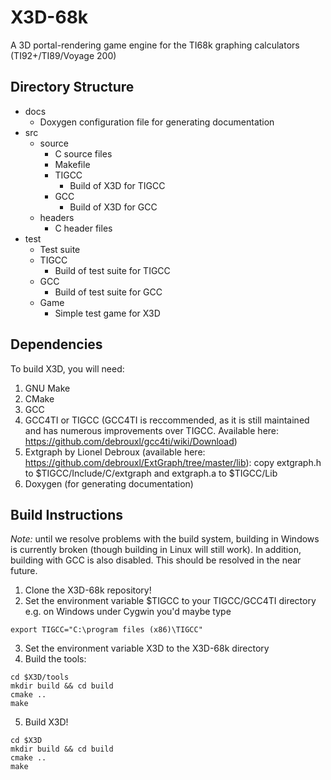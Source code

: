 # X3D-68k
A 3D portal-rendering game engine for the TI68k graphing calculators (TI92+/TI89/Voyage 200)

## Directory Structure
  * docs
    * Doxygen configuration file for generating documentation
  * src
    * source
      * C source files
      * Makefile
      * TIGCC
        * Build of X3D for TIGCC
      * GCC
        * Build of X3D for GCC
    * headers
      * C header files
  * test
    * Test suite
    * TIGCC
      * Build of test suite for TIGCC
    * GCC
      * Build of test suite for GCC
    * Game
      * Simple test game for X3D

## Dependencies
To build X3D, you will need:
  1. GNU Make
  2. CMake
  3. GCC
  4. GCC4TI or TIGCC (GCC4TI is reccommended, as it is still maintained and has numerous improvements over TIGCC. Available here: https://github.com/debrouxl/gcc4ti/wiki/Download)
  5. Extgraph by Lionel Debroux (available here: https://github.com/debrouxl/ExtGraph/tree/master/lib): copy extgraph.h to
  $TIGCC/Include/C/extgraph and extgraph.a to $TIGCC/Lib
  6. Doxygen (for generating documentation)
  
## Build Instructions
*Note:* until we resolve problems with the build system, building in Windows is currently broken (though building in Linux will still work). In addition, building with GCC is also disabled. This should be resolved in the near future.

  1. Clone the X3D-68k repository!
  2. Set the environment variable $TIGCC to your TIGCC/GCC4TI directory e.g. on Windows under Cygwin you'd maybe type
  
  ```
  export TIGCC="C:\program files (x86)\TIGCC"
  ```
  3. Set the environment variable X3D to the X3D-68k directory
  4. Build the tools:
  
  ```
  cd $X3D/tools
  mkdir build && cd build
  cmake ..
  make
  ```
  
  5. Build X3D!
  
  ```
  cd $X3D
  mkdir build && cd build
  cmake ..
  make